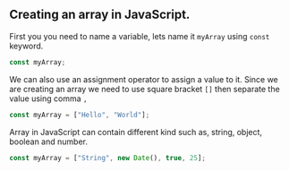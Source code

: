 ## Creating an array in JavaScript.
First you you need to name a variable, lets name it  `myArray` using `const` keyword.
```js
const myArray;
```
We can also use an assignment operator to assign a value to it. Since we are creating an array we need to use square bracket `[]` then separate the
value using comma `,`
```js
const myArray = ["Hello", "World"];
```
Array in JavaScript can contain different kind such as, string, object, boolean and number.
```js
const myArray = ["String", new Date(), true, 25];
```
